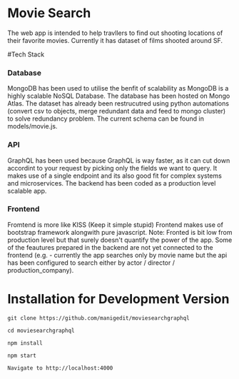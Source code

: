 # Movie Search
The web app is intended to help travllers  to find out shooting locations of their favorite movies. Currently it has dataset of films shooted around SF.


#Tech Stack

### Database
MongoDB has been used to utilise the benfit of scalability as MongoDB is a highly scalable NoSQL Database. The database has been hosted on Mongo Atlas.
The dataset has already been restrucutred using python automations (convert csv to objects, merge redundant data and feed to mongo cluster) to solve redundancy problem. The current schema can be found in models/movie.js.

### API
GraphQL has been used because GraphQL is way faster, as it can cut down accordint to your request by picking only the fields we want to query. It makes use of a single endpoint and its also good fit for complex systems and microservices.
The backend has been coded as a production level scalable app.

### Frontend
Fromtend is more like KISS (Keep it simple stupid) Frontend makes use of bootstrap framework alongwith pure javascript. 
Note: Fronted is bit low from production level but that surely doesn't quantify the power of the app. Some of the feautures prepared in the backend are not yet connected to the frontend (e.g. - currently the app searches only by movie name but the api has been configured to search either by actor / director / production_company).

# Installation for Development Version

    
    git clone https://github.com/manigedit/moviesearchgraphql
    
    cd moviesearchgraphql
    
    npm install
    
    npm start
    
    Navigate to http://localhost:4000
